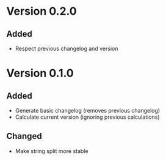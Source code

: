 # Version 0.2.0

## Added

- Respect previous changelog and version

# Version 0.1.0

## Added

- Generate basic changelog (removes previous changelog)
- Calculate current version (ignoring previous calculations)

## Changed

- Make string split more stable

